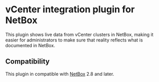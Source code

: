 # vCenter integration plugin for NetBox

This plugin shows live data from vCenter clusters in NetBox, making it easier for administrators to make sure that reality reflects what is documented in NetBox.

## Compatibility

This plugin in compatible with [NetBox](https://netbox.readthedocs.org/) 2.8 and later.
